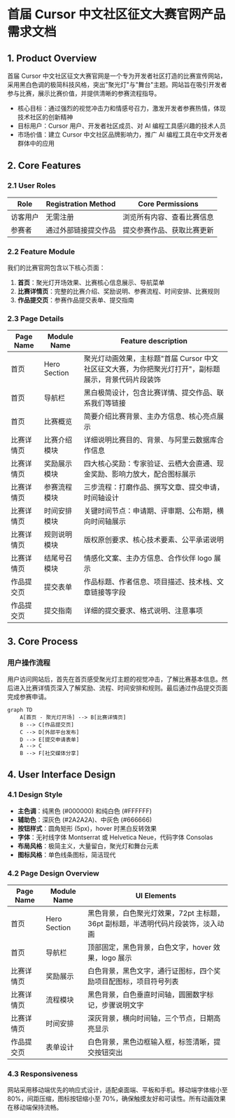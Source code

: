 # 首届 Cursor 中文社区征文大赛官网产品需求文档

## 1. Product Overview

首届 Cursor 中文社区征文大赛官网是一个专为开发者社区打造的比赛宣传网站，采用黑白色调的极简科技风格，突出"聚光灯"与"舞台"主题。网站旨在吸引开发者参与比赛，展示比赛价值，并提供清晰的参赛流程指导。

- 核心目标：通过强烈的视觉冲击力和情感号召力，激发开发者参赛热情，体现技术社区的创新精神
- 目标用户：Cursor 用户、开发者社区成员、对 AI 编程工具感兴趣的技术人员
- 市场价值：建立 Cursor 中文社区品牌影响力，推广 AI 编程工具在中文开发者群体中的应用

## 2. Core Features

### 2.1 User Roles

| Role | Registration Method | Core Permissions |
|------|---------------------|------------------|
| 访客用户 | 无需注册 | 浏览所有内容、查看比赛信息 |
| 参赛者 | 通过外部链接提交作品 | 提交参赛作品、获取比赛更新 |

### 2.2 Feature Module

我们的比赛官网包含以下核心页面：

1. **首页**：聚光灯开场效果、比赛核心信息展示、导航菜单
2. **比赛详情页**：完整的比赛介绍、奖励说明、参赛流程、时间安排、比赛规则
3. **作品提交页**：参赛作品提交表单、提交指南

### 2.3 Page Details

| Page Name | Module Name | Feature description |
|-----------|-------------|---------------------|
| 首页 | Hero Section | 聚光灯动画效果，主标题"首届 Cursor 中文社区征文大赛，为你把聚光灯打开"，副标题展示，背景代码片段装饰 |
| 首页 | 导航栏 | 黑白极简设计，包含比赛详情、提交作品、联系我们等链接 |
| 首页 | 比赛概览 | 简要介绍比赛背景、主办方信息、核心亮点展示 |
| 比赛详情页 | 比赛介绍模块 | 详细说明比赛目的、背景、与阿里云数据库合作信息 |
| 比赛详情页 | 奖励展示模块 | 四大核心奖励：专家验证、云栖大会直通、现金奖励、影响力放大，配合图标展示 |
| 比赛详情页 | 参赛流程模块 | 三步流程：打磨作品、撰写文章、提交申请，时间轴设计 |
| 比赛详情页 | 时间安排模块 | 关键时间节点：申请期、评审期、公布期，横向时间轴展示 |
| 比赛详情页 | 规则说明模块 | 版权原创要求、核心技术要素、公平承诺说明 |
| 比赛详情页 | 结尾号召模块 | 情感化文案、主办方信息、合作伙伴 logo 展示 |
| 作品提交页 | 提交表单 | 作品标题、作者信息、项目描述、技术栈、文章链接等字段 |
| 作品提交页 | 提交指南 | 详细的提交要求、格式说明、注意事项 |

## 3. Core Process

### 用户操作流程

用户访问网站后，首先在首页感受聚光灯主题的视觉冲击，了解比赛基本信息。然后进入比赛详情页深入了解奖励、流程、时间安排和规则。最后通过作品提交页面完成参赛申请。

```mermaid
graph TD
    A[首页 - 聚光灯开场] --> B[比赛详情页]
    B --> C[作品提交页]
    C --> D[外部平台发布]
    D --> E[提交申请表单]
    A --> C
    B --> F[社交媒体分享]
```

## 4. User Interface Design

### 4.1 Design Style

- **主色调**：纯黑色 (#000000) 和纯白色 (#FFFFFF)
- **辅助色**：深灰色 (#2A2A2A)、中灰色 (#666666)
- **按钮样式**：圆角矩形 (5px)，hover 时黑白反转效果
- **字体**：无衬线字体 Montserrat 或 Helvetica Neue，代码字体 Consolas
- **布局风格**：极简主义，大量留白，聚光灯和舞台元素
- **图标风格**：单色线条图标，简洁现代

### 4.2 Page Design Overview

| Page Name | Module Name | UI Elements |
|-----------|-------------|-------------|
| 首页 | Hero Section | 黑色背景，白色聚光灯效果，72pt 主标题，36pt 副标题，半透明代码片段装饰，淡入动画 |
| 首页 | 导航栏 | 顶部固定，黑色背景，白色文字，hover 效果，logo 展示 |
| 比赛详情页 | 奖励展示 | 白色背景，黑色文字，通行证图标，四个奖励项目配图标，项目符号列表 |
| 比赛详情页 | 流程模块 | 黑色背景，白色垂直时间轴，圆圈数字标记，步骤说明文字 |
| 比赛详情页 | 时间安排 | 深灰背景，横向时间轴，三个节点，日期高亮显示 |
| 作品提交页 | 表单设计 | 白色背景，黑色边框输入框，标签清晰，提交按钮突出 |

### 4.3 Responsiveness

网站采用移动端优先的响应式设计，适配桌面端、平板和手机。移动端字体缩小至 80%，间距压缩，图标按钮缩小至 70%，确保触摸友好和可读性。所有动画效果在移动端保持流畅。